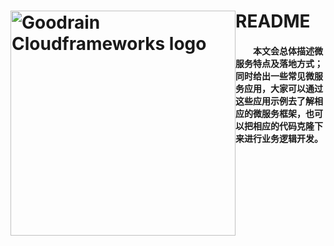 <h1><a href="http://www.goodrain.com/" title="Goodrain Cloudframeworks"><img style="float: left" width="360" src="http://7xihe6.com1.z0.glb.clouddn.com/CLOUDFRAMEWORKS  header.jpg" alt="Goodrain Cloudframeworks logo"/></a></h1>

# README
#### &emsp;&emsp;本文会总体描述微服务特点及落地方式；同时给出一些常见微服务应用，大家可以通过这些应用示例去了解相应的微服务框架，也可以把相应的代码克隆下来进行业务逻辑开发。
